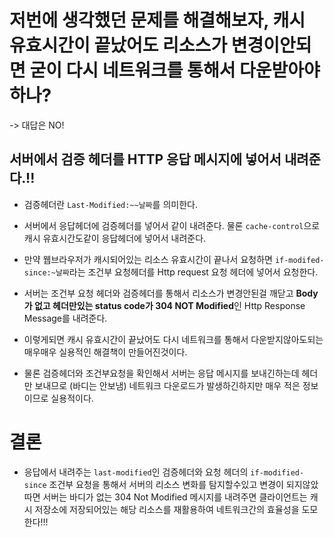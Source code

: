 # 저번에 생각했던 문제를 해결해보자, 캐시 유효시간이 끝났어도 리소스가 변경이안되면 굳이 다시 네트워크를 통해서 다운받아야하나?

-> 대답은 NO!

## 서버에서 검증 헤더를 HTTP 응답 메시지에 넣어서 내려준다.!!

- 검증헤더란 `Last-Modified:~~날짜`를 의미한다.
- 서버에서 응답헤더에 검증헤더를 넣어서 같이 내려준다. 물론 `cache-control`으로 캐시 유효시간도같이 응답헤더에 넣어서 내려준다.

- 만약 웹브라우저가 캐시되어있는 리소스 유효시간이 끝나서 요청하면 `if-modifed-since:~날짜`라는 조건부 요청헤더를 Http request 요청 헤더에 넣어서 요청한다.

- 서버는 조건부 요청 헤더와 검증헤더를 통해서 리소스가 변경안된걸 깨닫고 **Body가 없고 헤더만있는 status code가 304 NOT Modified**인 Http Response Message를 내려준다.

- 이렇게되면 캐시 유효시간이 끝났어도 다시 네트워크를 통해서 다운받지않아도되는 매우매우 실용적인 해결책이 만들어진것이다.

- 물론 검증헤더와 조건부요청을 확인해서 서버는 응답 메시지를 보내긴하는데 헤더만 보내므로 (바디는 안보냄) 네트워크 다운로드가 발생하긴하지만 매우 적은 정보이므로 실용적이다.

# 결론

- 응답에서 내려주는 `last-modified`인 검증헤더와 요청 헤더의 `if-modified-since` 조건부 요청을 통해서 서버의 리소스 변화를 탐지할수있고 변경이 되지않았따면 서버는 바디가 없는 304 Not Modified 메시지를 내려주면 클라이언트는 캐시 저장소에 저장되어있는 해당 리소스를 재활용하여 네트워크간의 효율성을 도모한다!!!
